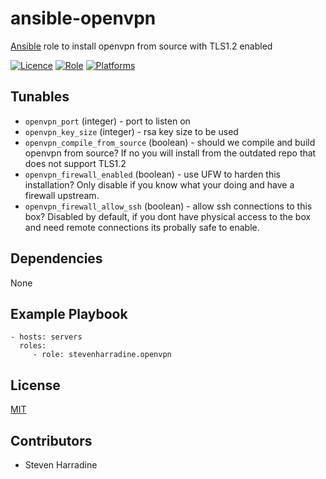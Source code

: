 # ansible-openvpn
[Ansible](http://www.ansible.com/) role to install openvpn from source with TLS1.2 enabled

[![Licence](https://img.shields.io/badge/Licence-ISC-blue.svg)](https://opensource.org/licenses/ISC)
[![Role](https://img.shields.io/ansible/role/6168.svg)](https://galaxy.ansible.com/detail#/role/6168)
[![Platforms](http://img.shields.io/badge/platforms-ubuntu-lightgrey.svg)](#)

Tunables
--------
* `openvpn_port` (integer) - port to listen on
* `openvpn_key_size` (integer) - rsa key size to be used
* `openvpn_compile_from_source` (boolean) - should we compile and build openvpn from source?  If no you will install from the outdated repo that does not support TLS1.2
* `openvpn_firewall_enabled` (boolean) - use UFW to harden this installation?  Only disable if you know what your doing and have a firewall upstream.
* `openvpn_firewall_allow_ssh` (boolean) - allow ssh connections to this box?  Disabled by default, if you dont have physical access to the box and need remote connections its probally safe to enable.

Dependencies
------------
None

Example Playbook
----------------
    - hosts: servers
      roles:
         - role: stevenharradine.openvpn

License
-------
[MIT](https://tldrlegal.com/license/mit-license)

Contributors
------------
* Steven Harradine
